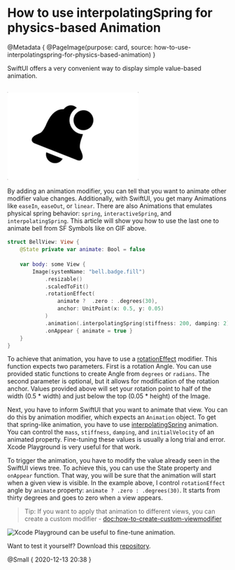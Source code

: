 # How to use interpolatingSpring for physics-based Animation

@Metadata {
    @PageImage(purpose: card, source: how-to-use-interpolatingspring-for-physics-based-animation)
}

SwiftUI offers a very convenient way to display simple value-based animation.

##

![Notification bell animation created with interpolatingSpring.](bell.gif)

By adding an animation modifier, you can tell that you want to animate other modifier value changes. Additionally, with SwiftUI, you get many Animations like `easeIn`, `easeOut`, or `linear`. There are also Animations that emulates physical spring behavior: `spring`, `interactiveSpring`, and `interpolatingSpring`. This article will show you how to use the last one to animate bell from SF Symbols like on GIF above.

```swift
struct BellView: View {
    @State private var animate: Bool = false
    
    var body: some View {
        Image(systemName: "bell.badge.fill")
            .resizable()
            .scaledToFit()
            .rotationEffect(
                animate ?  .zero : .degrees(30),
                anchor: UnitPoint(x: 0.5, y: 0.05)
            )
            .animation(.interpolatingSpring(stiffness: 200, damping: 2))
            .onAppear { animate = true }
    }
}
```

To achieve that animation, you have to use a [rotationEffect](https://developer.apple.com/documentation/swiftui/view/rotationeffect(_:anchor:)) modifier. This function expects two parameters. First is a rotation Angle. You can use provided static functions to create Angle from `degrees` or `radians`. The second parameter is optional, but it allows for modification of the rotation anchor. Values provided above will set your rotation point to half of the width (0.5 * width) and just below the top (0.05 * height) of the Image.

Next, you have to inform SwiftUI that you want to animate that view. You can do this by animation modifier, which expects an `Animation` object. To get that spring-like animation, you have to use [interpolatingSpring](https://developer.apple.com/documentation/swiftui/animation/interpolatingspring(mass:stiffness:damping:initialvelocity:)) animation. You can control the `mass`, `stiffness`, `damping`, and `initialVelocity` of an animated property. Fine-tuning these values is usually a long trial and error. Xcode Playground is very useful for that work.

To trigger the animation, you have to modify the value already seen in the SwiftUI views tree. To achieve this, you can use the State property and `onAppear` function. That way, you will be sure that the animation will start when a given view is visible. In the example above, I control `rotationEffect` angle by `animate` property: `animate ? .zero : .degrees(30)`. It starts from thirty degrees and goes to zero when a view appears.

> Tip: If you want to apply that animation to different views, you can create a custom modifier -  <doc:how-to-create-custom-viewmodifier>

![Xcode Playground can be useful to fine-tune animation.](interpolatingSpring-animation-example)

Want to test it yourself? Download this [repository](https://github.com/kamilpowalowski/swiftwombat-webpage/).

@Small { 2020-12-13 20:38 }
